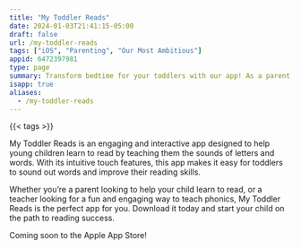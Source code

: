 ```yaml
---
title: "My Toddler Reads"
date: 2024-01-03T21:41:15-05:00
draft: false
url: /my-toddler-reads
tags: ["iOS", "Parenting", "Our Most Ambitious"]
appid: 6472397981
type: page
summary: Transform bedtime for your toddlers with our app! As a parent, I understand the bedtime challenge, which is why I created this app to make it easier for all of us. Use your phone as a reading light during story time and a nightlight for bedtime. What sets our app apart is its gradual screen dimming, ensuring a smooth transition from reading to sleep. Here's why you'll love our app…
isapp: true
aliases:
  - /my-toddler-reads
---
```


{{< tags >}}

My Toddler Reads is an engaging and interactive app designed to help young children learn to read by teaching them the sounds of letters and words. With its intuitive touch features, this app makes it easy for toddlers to sound out words and improve their reading skills.

Whether you’re a parent looking to help your child learn to read, or a teacher looking for a fun and engaging way to teach phonics, My Toddler Reads is the perfect app for you. Download it today and start your child on the path to reading success.

Coming soon to the Apple App Store!
